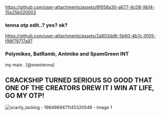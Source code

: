 https://github.com/user-attachments/assets/6f658a30-a677-4c08-9b14-15e25b020003



### tenna otp edit..? yes? ok? 


https://github.com/user-attachments/assets/2a803dd6-5b60-4b7c-9105-f98f79717a97



### Polymikes, BatRamb, Antmike and SpamGreen INT 
my main . [@sneotenna]

## CRACKSHIP TURNED SERIOUS SO GOOD THAT ONE OF THE CREATORS DREW IT I WIN AT LIFE, GO MY OTP!
![scarily_lacking - 1964969471145320548 - Image 1](https://github.com/user-attachments/assets/5f04040b-761d-4faf-b040-0ea6deb56abe)




